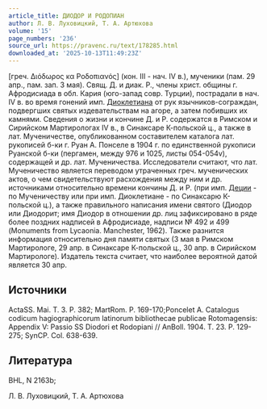 ```yaml
---
article_title: ДИОДОР И РОДОПИАН
author: Л. В. Луховицкий, Т. А. Артюхова
volume: '15'
page_numbers: '236'
source_url: https://pravenc.ru/text/178285.html
downloaded_at: '2025-10-13T11:49:23Z'
---
```


[греч. Διόδωρος κα Ροδοπιανός] (кон. III - нач. IV в.), мученики (пам. 29 апр., пам. зап. 3 мая). Свящ. Д. и диак. Р., члены христ. общины г. Афродисиада в обл. Кария (юго-запад совр. Турции), пострадали в нач. IV в. во время гонений имп. [Диоклетиана](https://pravenc.ru/text/ДИОКЛЕТИАН.html) от рук язычников-сограждан, подвергших святых издевательствам на агоре, а затем побивших их камнями. Сведения о жизни и кончине Д. и Р. содержатся в Римском и Сирийском Мартирологах IV в., в Синаксаре К-польской ц., а также в лат. Мученичестве, опубликованном составителем каталога лат. рукописей б-ки г. Руан А. Понселе в 1904 г. по единственной рукописи Руанской б-ки (пергамен, между 976 и 1025, листы 054-054v), содержащей и др. лат. Мученичества. Исследователи считают, что лат. Мученичество является переводом утраченных греч. мученических актов, о чем свидетельствуют расхождения между ним и др. источниками относительно времени кончины Д. и Р. (при имп. [Деции](https://pravenc.ru/text/Деции.html) - по Мученичеству или при имп. Диоклетиане - по Синаксарю К-польской ц.), а также правильного написания имени святого (Диодор или Диодорит; имя Диодор в отношении др. лиц зафиксировано в ряде более поздних надписей в Афродисиаде, надписи № 492 и 499 (Monuments from Lycaonia. Manchester, 1962). Также разнится информация относительно дня памяти святых (3 мая в Римском Мартирологе, 29 апр. в Синаксаре К-польской ц., 30 апр. в Сирийском Мартирологе). Издатель текста считает, что наиболее вероятной датой является 30 апр.

## Источники

ActaSS. Mai. T. 3. P. 382; MartRom. P. 169-170;Poncelet A. Catalogus codicum hagiographicorum latinorum bibliothecae publicae Rotomagensis: Appendix V: Passio SS Diodori et Rodopiani // AnBoll. 1904. T. 23. P. 129-275; SynCP. Col. 638-639.

## Литература

BHL, N 2163b;

Л. В. Луховицкий, Т. А. Артюхова
